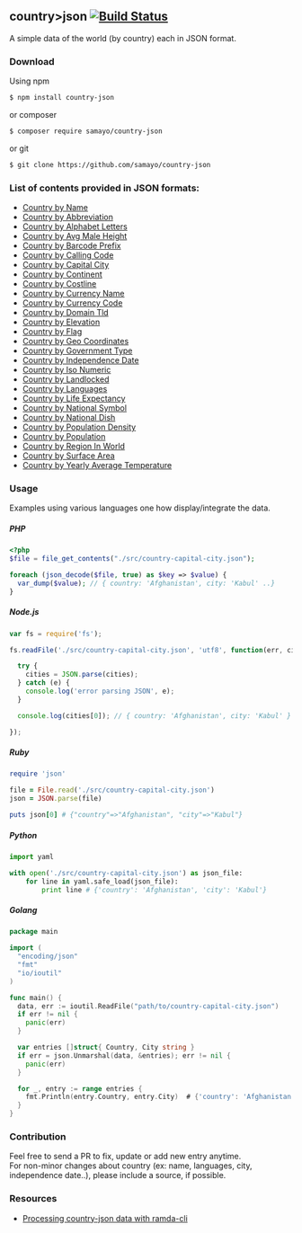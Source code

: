 ## country>json   [![Build Status](https://travis-ci.org/samayo/country-json.svg?branch=master)](https://travis-ci.org/samayo/country-json)

A simple data of the world (by country) each in JSON format.

### Download
Using npm
```bash
$ npm install country-json
```
or composer
```bash
$ composer require samayo/country-json
```
or  git
```bash
$ git clone https://github.com/samayo/country-json
```
### List of contents provided in JSON formats:
- [Country by Name](https://github.com/samayo/country-json/blob/master/src/countries-by-name.json)
- [Country by Abbreviation](https://github.com/samayo/country-json/blob/master/src/country-by-abbreviation.json)
- [Country by Alphabet Letters](https://github.com/samayo/country-json/blob/master/src/country-by-alphabet-letters.json)
- [Country by Avg Male Height](https://github.com/samayo/country-json/blob/master/src/country-by-avg-male-height.json)
- [Country by Barcode Prefix](https://github.com/samayo/country-json/blob/master/src/country-by-barcode-prefix.json)
- [Country by Calling Code](https://github.com/samayo/country-json/blob/master/src/country-by-calling-code.json)
- [Country by Capital City](https://github.com/samayo/country-json/blob/master/src/country-by-capital-city.json)
- [Country by Continent](https://github.com/samayo/country-json/blob/master/src/country-by-continent.json)
- [Country by Costline](https://github.com/samayo/country-json/blob/master/src/country-by-costline.json)
- [Country by Currency Name](https://github.com/samayo/country-json/blob/master/src/country-by-currency-name.json)
- [Country by Currency Code](https://github.com/samayo/country-json/blob/master/src/country-by-currency-code.json)
- [Country by Domain Tld](https://github.com/samayo/country-json/blob/master/src/country-by-domain-tld.json)
- [Country by Elevation](https://github.com/samayo/country-json/blob/master/src/country-by-elevation.json)
- [Country by Flag](https://github.com/samayo/country-json/blob/master/src/country-by-flag.json)
- [Country by Geo Coordinates](https://github.com/samayo/country-json/blob/master/src/country-by-geo-coordinates.json)
- [Country by Government Type](https://github.com/samayo/country-json/blob/master/src/country-by-government-type.json)
- [Country by Independence Date](https://github.com/samayo/country-json/blob/master/src/country-by-independence-date.json)
- [Country by Iso Numeric](https://github.com/samayo/country-json/blob/master/src/country-by-iso-numeric.json)
- [Country by Landlocked](https://github.com/samayo/country-json/blob/master/src/country-by-landlocked.json)
- [Country by Languages](https://github.com/samayo/country-json/blob/master/src/country-by-languages.json)
- [Country by Life Expectancy](https://github.com/samayo/country-json/blob/master/src/country-by-life-expectancy.json)
- [Country by National Symbol](https://github.com/samayo/country-json/blob/master/src/country-by-national-symbol.json)
- [Country by National Dish](https://github.com/samayo/country-json/blob/master/src/country-by-national-dish.json)
- [Country by Population Density](https://github.com/samayo/country-json/blob/master/src/country-by-population-density.json)
- [Country by Population](https://github.com/samayo/country-json/blob/master/src/country-by-population.json)
- [Country by Region In World](https://github.com/samayo/country-json/blob/master/src/country-by-region-in-world.json)
- [Country by Surface Area](https://github.com/samayo/country-json/blob/master/src/country-by-surface-area.json)
- [Country by Yearly Average Temperature](https://github.com/samayo/country-json/blob/master/src/country-by-yearly-average-temperature.json)

### Usage
Examples using various languages one how display/integrate the data. 

##### PHP 
```php
<?php 
$file = file_get_contents("./src/country-capital-city.json");

foreach (json_decode($file, true) as $key => $value) {
  var_dump($value); // { country: 'Afghanistan', city: 'Kabul' ..}
} 
```

##### Node.js
```javascript
var fs = require('fs');

fs.readFile('./src/country-capital-city.json', 'utf8', function(err, cities) {

  try {
    cities = JSON.parse(cities);
  } catch (e) {
    console.log('error parsing JSON', e);
  }

  console.log(cities[0]); // { country: 'Afghanistan', city: 'Kabul' }

});
```

##### Ruby
```ruby
require 'json'

file = File.read('./src/country-capital-city.json')
json = JSON.parse(file)

puts json[0] # {"country"=>"Afghanistan", "city"=>"Kabul"}
```

##### Python
```python
import yaml

with open('./src/country-capital-city.json') as json_file:
    for line in yaml.safe_load(json_file):
        print line # {'country': 'Afghanistan', 'city': 'Kabul'}
```

##### Golang

```go
package main

import (
  "encoding/json"
  "fmt"
  "io/ioutil"
)

func main() {
  data, err := ioutil.ReadFile("path/to/country-capital-city.json")
  if err != nil {
    panic(err)
  }

  var entries []struct{ Country, City string }
  if err = json.Unmarshal(data, &entries); err != nil {
    panic(err)
  }

  for _, entry := range entries {
    fmt.Println(entry.Country, entry.City)  # {'country': 'Afghanistan', 'city': 'Kabul'}
  }
}

```  





### Contribution
Feel free to send a PR to fix, update or add new entry anytime.    
For non-minor changes about country (ex: name, languages, city, independence date..), please include a source, if possible. 

### Resources
- [Processing country-json data with ramda-cli](https://github.com/raine/ramda-cli/wiki/Cookbook#playing-around-with-countryjson-data)    
